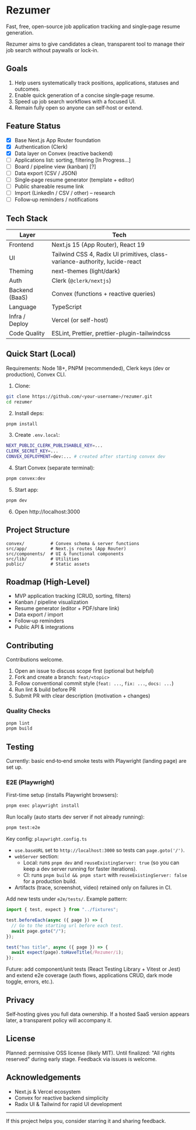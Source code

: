 # Rezumer

Fast, free, open-source job application tracking and single‑page resume generation.

Rezumer aims to give candidates a clean, transparent tool to manage their job search without paywalls or lock‑in.

## Goals

1. Help users systematically track positions, applications, statuses and outcomes.
2. Enable quick generation of a concise single‑page resume.
3. Speed up job search workflows with a focused UI.
4. Remain fully open so anyone can self‑host or extend.

## Feature Status

- [x] Base Next.js App Router foundation
- [x] Authentication (Clerk)
- [x] Data layer on Convex (reactive backend)
- [ ] Applications list: sorting, filtering [In Progress...]
- [ ] Board / pipeline view (kanban) [?]
- [ ] Data export (CSV / JSON)
- [ ] Single‑page resume generator (template + editor)
- [ ] Public shareable resume link
- [ ] Import (LinkedIn / CSV / other) – research
- [ ] Follow‑up reminders / notifications

## Tech Stack

| Layer          | Tech                                                                        |
| -------------- | --------------------------------------------------------------------------- |
| Frontend       | Next.js 15 (App Router), React 19                                           |
| UI             | Tailwind CSS 4, Radix UI primitives, class-variance-authority, lucide-react |
| Theming        | next-themes (light/dark)                                                    |
| Auth           | Clerk (`@clerk/nextjs`)                                                     |
| Backend (BaaS) | Convex (functions + reactive queries)                                       |
| Language       | TypeScript                                                                  |
| Infra / Deploy | Vercel (or self-host)                                                       |
| Code Quality   | ESLint, Prettier, prettier-plugin-tailwindcss                               |

## Quick Start (Local)

Requirements: Node 18+, PNPM (recommended), Clerk keys (dev or production), Convex CLI.

1. Clone:

```bash
git clone https://github.com/<your-username>/rezumer.git
cd rezumer
```

2. Install deps:

```bash
pnpm install
```

3. Create `.env.local`:

```bash
NEXT_PUBLIC_CLERK_PUBLISHABLE_KEY=...
CLERK_SECRET_KEY=...
CONVEX_DEPLOYMENT=dev:... # created after starting convex dev
```

4. Start Convex (separate terminal):

```bash
pnpm convex:dev
```

5. Start app:

```bash
pnpm dev
```

6. Open http://localhost:3000

## Project Structure

```
convex/          # Convex schema & server functions
src/app/         # Next.js routes (App Router)
src/components/  # UI & functional components
src/lib/         # Utilities
public/          # Static assets
```

## Roadmap (High-Level)

- MVP application tracking (CRUD, sorting, filters)
- Kanban / pipeline visualization
- Resume generator (editor + PDF/share link)
- Data export / import
- Follow‑up reminders
- Public API & integrations

## Contributing

Contributions welcome.

1. Open an issue to discuss scope first (optional but helpful)
2. Fork and create a branch: `feat/<topic>`
3. Follow conventional commit style (`feat: ...`, `fix: ...`, `docs: ...`)
4. Run lint & build before PR
5. Submit PR with clear description (motivation + changes)

### Quality Checks

```bash
pnpm lint
pnpm build
```

## Testing

Currently: basic end‑to‑end smoke tests with Playwright (landing page) are set up.

### E2E (Playwright)

First-time setup (installs Playwright browsers):

```bash
pnpm exec playwright install
```

Run locally (auto starts dev server if not already running):

```bash
pnpm test:e2e
```

Key config: `playwright.config.ts`

- `use.baseURL` set to `http://localhost:3000` so tests can `page.goto('/')`.
- `webServer` section:
  - Local: runs `pnpm dev` and `reuseExistingServer: true` (so you can keep a dev server running for faster iterations).
  - CI: runs `pnpm build && pnpm start` with `reuseExistingServer: false` for a production build.
- Artifacts (trace, screenshot, video) retained only on failures in CI.

Add new tests under `e2e/tests/`. Example pattern:

```ts
import { test, expect } from "../fixtures";

test.beforeEach(async ({ page }) => {
  // Go to the starting url before each test.
  await page.goto("/");
});

test("has title", async ({ page }) => {
  await expect(page).toHaveTitle(/Rezumer/i);
});
```

Future: add component/unit tests (React Testing Library + Vitest or Jest) and extend e2e coverage (auth flows, applications CRUD, dark mode toggle, errors, etc.).

## Privacy

Self‑hosting gives you full data ownership. If a hosted SaaS version appears later, a transparent policy will accompany it.

## License

Planned: permissive OSS license (likely MIT). Until finalized: "All rights reserved" during early stage. Feedback via issues is welcome.

## Acknowledgements

- Next.js & Vercel ecosystem
- Convex for reactive backend simplicity
- Radix UI & Tailwind for rapid UI development

---

If this project helps you, consider starring it and sharing feedback.
